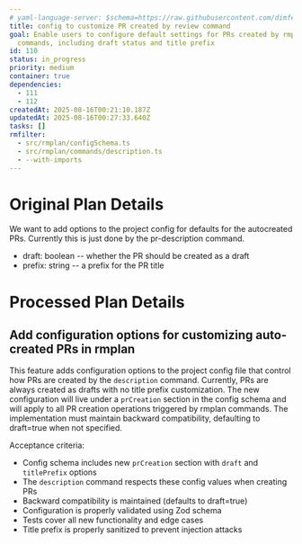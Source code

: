 ```yaml
---
# yaml-language-server: $schema=https://raw.githubusercontent.com/dimfeld/llmutils/main/schema/rmplan-plan-schema.json
title: config to customize PR created by review command
goal: Enable users to configure default settings for PRs created by rmplan
  commands, including draft status and title prefix
id: 110
status: in_progress
priority: medium
container: true
dependencies:
  - 111
  - 112
createdAt: 2025-08-16T00:21:10.187Z
updatedAt: 2025-08-16T00:27:33.640Z
tasks: []
rmfilter:
  - src/rmplan/configSchema.ts
  - src/rmplan/commands/description.ts
  - --with-imports
---
```


# Original Plan Details

We want to add options to the project config for defaults for the autocreated PRs. Currently this is just done by the
pr-description command.

- draft: boolean -- whether the PR should be created as a draft
- prefix: string -- a prefix for the PR title

# Processed Plan Details

## Add configuration options for customizing auto-created PRs in rmplan

This feature adds configuration options to the project config file that control how PRs are created by the `description` command. Currently, PRs are always created as drafts with no title prefix customization. The new configuration will live under a `prCreation` section in the config schema and will apply to all PR creation operations triggered by rmplan commands. The implementation must maintain backward compatibility, defaulting to draft=true when not specified.

Acceptance criteria:
- Config schema includes new `prCreation` section with `draft` and `titlePrefix` options
- The `description` command respects these config values when creating PRs
- Backward compatibility is maintained (defaults to draft=true)
- Configuration is properly validated using Zod schema
- Tests cover all new functionality and edge cases
- Title prefix is properly sanitized to prevent injection attacks
